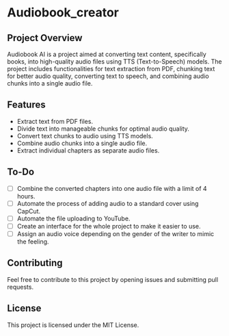 # Audiobook_creator

## Project Overview
Audiobook AI is a project aimed at converting text content, specifically books, into high-quality audio files using TTS (Text-to-Speech) models. The project includes functionalities for text extraction from PDF, chunking text for better audio quality, converting text to speech, and combining audio chunks into a single audio file.

## Features
- Extract text from PDF files.
- Divide text into manageable chunks for optimal audio quality.
- Convert text chunks to audio using TTS models.
- Combine audio chunks into a single audio file.
- Extract individual chapters as separate audio files.

## To-Do
- [ ] Combine the converted chapters into one audio file with a limit of 4 hours.
- [ ] Automate the process of adding audio to a standard cover using CapCut.
- [ ] Automate the file uploading to YouTube.
- [ ] Create an interface for the whole project to make it easier to use.
- [ ] Assign an audio voice depending on the gender of the writer to mimic the feeling.

## Contributing
Feel free to contribute to this project by opening issues and submitting pull requests.

## License
This project is licensed under the MIT License.